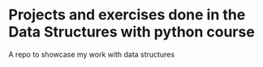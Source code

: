# Projects and exercises done in the Data Structures with python course
A repo to showcase my work with data structures
